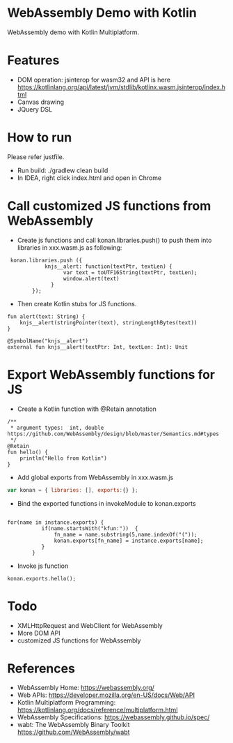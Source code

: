 WebAssembly Demo with Kotlin
============================
WebAssembly demo with Kotlin Multiplatform.

# Features

* DOM operation: jsinterop for wasm32 and API is here https://kotlinlang.org/api/latest/jvm/stdlib/kotlinx.wasm.jsinterop/index.html
* Canvas drawing
* JQuery DSL

# How to run
Please refer justfile.

* Run build:  ./gradlew clean build
* In IDEA, right click index.html and open in Chrome

# Call customized JS functions from WebAssembly

* Create js functions and call konan.libraries.push() to push them into libraries in xxx.wasm.js as following:
```
 konan.libraries.push ({
            knjs__alert: function(textPtr, textLen) {
                  var text = toUTF16String(textPtr, textLen);
                  window.alert(text)
              }
        });
```

* Then create Kotlin stubs for JS functions.
```
fun alert(text: String) {
    knjs__alert(stringPointer(text), stringLengthBytes(text))
}

@SymbolName("knjs__alert")
external fun knjs__alert(textPtr: Int, textLen: Int): Unit

```

# Export WebAssembly functions for JS

* Create a Kotlin function with @Retain annotation

```
/**
 * argument types:  int, double https://github.com/WebAssembly/design/blob/master/Semantics.md#types
 */
@Retain
fun hello() {
    println("Hello from Kotlin")
}
```
* Add global exports from WebAssembly in xxx.wasm.js

```javascript
var konan = { libraries: [], exports:{} };
```

* Bind the exported functions in invokeModule to konan.exports

```

for(name in instance.exports) {
           if(name.startsWith("kfun:"))  {
               fn_name = name.substring(5,name.indexOf("("));
               konan.exports[fn_name] = instance.exports[name];
           }
        }

```

* Invoke js function

```
konan.exports.hello();
```

# Todo

* XMLHttpRequest and  WebClient for WebAssembly
* More DOM API
* customized JS functions for WebAssembly

# References

* WebAssembly Home: https://webassembly.org/
* Web APIs: https://developer.mozilla.org/en-US/docs/Web/API
* Kotlin Multiplatform Programming: https://kotlinlang.org/docs/reference/multiplatform.html
* WebAssembly Specifications: https://webassembly.github.io/spec/
* wabt: The WebAssembly Binary Toolkit https://github.com/WebAssembly/wabt
